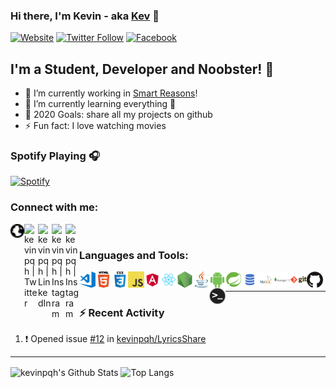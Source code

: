 ### Hi there, I'm Kevin - aka [Kev][website] 👋

[![Website](https://img.shields.io/website?label=https%3A%2F%2Fkevinpqh.github.io&style=for-the-badge&url=https%3A%2F%2Fkevinpqh.github.io)][website]
[![Twitter Follow](https://img.shields.io/twitter/follow/kevpqh?color=1DA1F2&logo=Twitter&style=for-the-badge)][twitter]
[![Facebook](https://img.shields.io/badge/follow%20%40kevinpqh-3-brightgreen?&style=for-the-badge&logo=facebook&color=1877F2)][facebook]

## I'm a Student, Developer and Noobster! 🤣
- 🔭 I’m currently working in [Smart Reasons][websiteSR]!
- 🌱 I’m currently learning everything 🤣
- 🥅 2020 Goals: share all my projects on github
- ⚡ Fun fact: I love watching movies

### Spotify Playing 🎧

[![Spotify](https://novatorem.kevinpqh.vercel.app/api/spotify)](https://open.spotify.com/user/12161511658)

### Connect with me:

[<img align="left" alt="kevinpqh" width="22px" src="https://raw.githubusercontent.com/iconic/open-iconic/master/svg/globe.svg" />][website]
[<img align="left" alt="kevinpqh | Twitter" width="22px" src="https://cdn.jsdelivr.net/npm/simple-icons@v3/icons/twitter.svg" />][twitter]
[<img align="left" alt="kevinpqh | LinkedIn" width="22px" src="https://cdn.jsdelivr.net/npm/simple-icons@v3/icons/linkedin.svg" />][linkedin]
[<img align="left" alt="kevinpqh | Instagram" width="22px" src="https://cdn.jsdelivr.net/npm/simple-icons@v3/icons/instagram.svg" />][instagram]
[<img align="left" alt="kevinpqh | Instagram" width="22px" src="https://cdn.jsdelivr.net/npm/simple-icons@v3/icons/facebook.svg" />][facebook]

<br />

### Languages and Tools:

<img align="left" alt="Visual Studio Code" width="26px" src="https://raw.githubusercontent.com/github/explore/80688e429a7d4ef2fca1e82350fe8e3517d3494d/topics/visual-studio-code/visual-studio-code.png" />
<img align="left" alt="HTML5" width="26px" src="https://raw.githubusercontent.com/github/explore/80688e429a7d4ef2fca1e82350fe8e3517d3494d/topics/html/html.png" />
<img align="left" alt="CSS3" width="26px" src="https://raw.githubusercontent.com/github/explore/80688e429a7d4ef2fca1e82350fe8e3517d3494d/topics/css/css.png" />
<img align="left" alt="JavaScript" width="26px" src="https://raw.githubusercontent.com/github/explore/80688e429a7d4ef2fca1e82350fe8e3517d3494d/topics/javascript/javascript.png" />
<img align="left" alt="Angular" width="26px" src="https://raw.githubusercontent.com/github/explore/80688e429a7d4ef2fca1e82350fe8e3517d3494d/topics/angular/angular.png" />
<img align="left" alt="React" width="26px" src="https://raw.githubusercontent.com/github/explore/80688e429a7d4ef2fca1e82350fe8e3517d3494d/topics/react/react.png" />
<img align="left" alt="Node.js" width="26px" src="https://raw.githubusercontent.com/github/explore/80688e429a7d4ef2fca1e82350fe8e3517d3494d/topics/nodejs/nodejs.png" />
<img align="left" alt="Java" width="26px" src="https://raw.githubusercontent.com/github/explore/80688e429a7d4ef2fca1e82350fe8e3517d3494d/topics/java/java.png" />
<img align="left" alt="Android" width="26px" src="https://raw.githubusercontent.com/github/explore/80688e429a7d4ef2fca1e82350fe8e3517d3494d/topics/android/android.png" />
<img align="left" alt="Spring Boot" width="26px" src="https://raw.githubusercontent.com/github/explore/80688e429a7d4ef2fca1e82350fe8e3517d3494d/topics/spring-boot/spring-boot.png" />
<img align="left" alt="SQL" width="26px" src="https://raw.githubusercontent.com/github/explore/80688e429a7d4ef2fca1e82350fe8e3517d3494d/topics/sql/sql.png" />
<img align="left" alt="MySQL" width="26px" src="https://raw.githubusercontent.com/github/explore/80688e429a7d4ef2fca1e82350fe8e3517d3494d/topics/mysql/mysql.png" />
<img align="left" alt="MongoDB" width="26px" src="https://raw.githubusercontent.com/github/explore/80688e429a7d4ef2fca1e82350fe8e3517d3494d/topics/mongodb/mongodb.png" />
<img align="left" alt="Git" width="26px" src="https://raw.githubusercontent.com/github/explore/80688e429a7d4ef2fca1e82350fe8e3517d3494d/topics/git/git.png" />
<img align="left" alt="GitHub" width="26px" src="https://raw.githubusercontent.com/github/explore/78df643247d429f6cc873026c0622819ad797942/topics/github/github.png" />
<img align="left" alt="Terminal" width="26px" src="https://raw.githubusercontent.com/github/explore/80688e429a7d4ef2fca1e82350fe8e3517d3494d/topics/terminal/terminal.png" />

<br />

---

### :zap: Recent Activity

<!--START_SECTION:activity-->
1. ❗️ Opened issue [#12](https://github.com/kevinpqh/LyricsShare/issues/12) in [kevinpqh/LyricsShare](https://github.com/kevinpqh/LyricsShare)
<!--END_SECTION:activity-->

---

<img align="center" alt="kevinpqh's Github Stats" src="https://github-readme-stats.vercel.app/api?username=kevinpqh&show_icons=true&include_all_commits=true&hide=stars,contribs" />

<img align="center" alt="Top Langs" src="https://github-readme-stats.vercel.app/api/top-langs/?username=kevinpqh" />



<br />


[website]: https://kevinpqh.github.io
[websiteSR]: https://www.sreasons.com
[twitter]: https://twitter.com/kevpqh
[instagram]: https://instagram.com/kevinpqh
[facebook]: https://www.facebook.com/kevinpqh
[linkedin]: https://linkedin.com/in/kevinpqh
